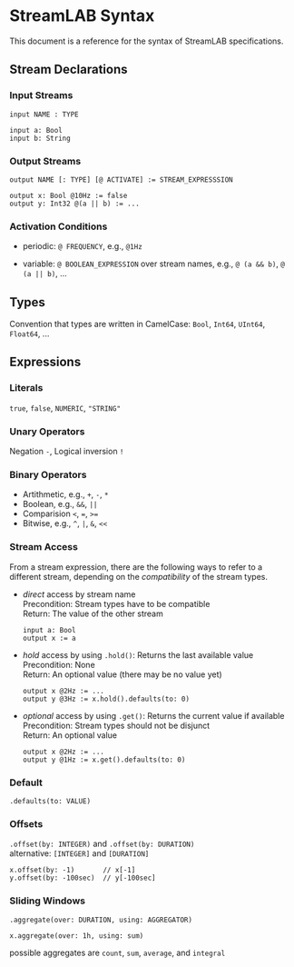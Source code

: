 # StreamLAB Syntax

This document is a reference for the syntax of StreamLAB specifications.


## Stream Declarations

### Input Streams

`input NAME : TYPE`

```
input a: Bool
input b: String
```

### Output Streams

`output NAME [: TYPE] [@ ACTIVATE] := STREAM_EXPRESSSION`

```
output x: Bool @10Hz := false
output y: Int32 @(a || b) := ...
```

### Activation Conditions

* periodic: `@ FREQUENCY`, e.g., `@1Hz`
	
* variable: `@ BOOLEAN_EXPRESSION` over stream names, e.g., `@ (a && b)`, `@ (a || b)`, ...


## Types

Convention that types are written in CamelCase: `Bool`, `Int64`, `UInt64`, `Float64`, ...


## Expressions

### Literals

`true`, `false`, `NUMERIC`, `"STRING"`

### Unary Operators

Negation `-`, Logical inversion `!`

### Binary Operators

* Artithmetic, e.g., `+`, `-`, `*`
* Boolean, e.g., `&&`, `||`
* Comparision `<`, `=`, `>=`
* Bitwise, e.g., `^`, `|`, `&`, `<<`

### Stream Access

From a stream expression, there are the following ways to refer to a different stream, depending on the *compatibility* of the stream types.

* *direct* access by stream name<br>
  Precondition: Stream types have to be compatible<br>
  Return: The value of the other stream
  
  ```
  input a: Bool
  output x := a
  ```

* *hold* access by using `.hold()`: Returns the last available value<br>
  Precondition: None<br>
  Return: An optional value (there may be no value yet)
  
  ```
  output x @2Hz := ...
  output y @3Hz := x.hold().defaults(to: 0)
  ```

* *optional* access by using `.get()`: Returns the current value if available<br>
  Precondition: Stream types should not be disjunct<br>
  Return: An optional value
  
  ```
  output x @2Hz := ...
  output y @1Hz := x.get().defaults(to: 0)
  ```

### Default

`.defaults(to: VALUE)`

### Offsets

`.offset(by: INTEGER)` and `.offset(by: DURATION)`<br>
alternative: `[INTEGER]` and `[DURATION]`

```
x.offset(by: -1)       // x[-1]
y.offset(by: -100sec)  // y[-100sec]
```

### Sliding Windows

`.aggregate(over: DURATION, using: AGGREGATOR)`

```
x.aggregate(over: 1h, using: sum)
```

possible aggregates are `count`, `sum`, `average`, and `integral`
